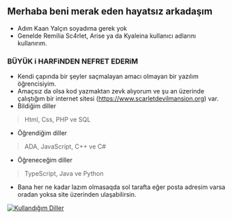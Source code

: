 ## Merhaba beni merak eden hayatsız arkadaşım

* Adım Kaan Yalçın soyadıma gerek yok
* Genelde Remilia Sc4rlet, Arise ya da Kyaleina kullanıcı adlarını kullanırım.

### BÜYÜK i HARFiNDEN NEFRET EDERiM
* Kendi çapında bir şeyler saçmalayan amacı olmayan bir yazılım öğrencisiyim.
* Amaçsız da olsa kod yazmaktan zevk alıyorum ve şu an üzerinde çalıştığım bir internet sitesi (https://www.scarletdevilmansion.org) var.
* Bildiğim diller
> Html, Css, PHP ve SQL
* Öğrendiğim diller
> ADA, JavaScript, C++ ve C#
* Öğreneceğim diller
> TypeScript, Java ve Python
* Bana her ne kadar lazım olmasaqda sol tarafta eğer posta adresim varsa oradan yoksa site üzerinden ulaşabilirsin.

[![Kullandığım Diller](https://github-readme-stats.vercel.app/api/top-langs/?username=remiliasc4rlet&border_color=000&text_color=fff&locale=tr&title_color=fff&bg_color=753c38&custom_title=Kullandığım%20Diller)](https://github.com/anuraghazra/github-readme-stats)
<!--

[![Readme Card](https://github-readme-stats.vercel.app/api/pin/?username=scarletdevilmansion-org&repo=scarletdevilmansion.org)](https://github.com/anuraghazra/github-readme-stats)

-->
